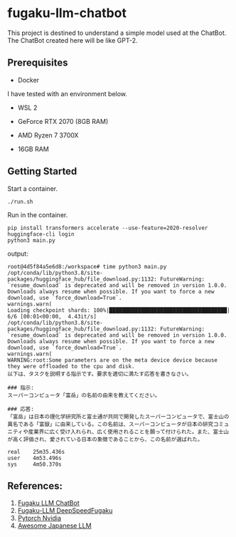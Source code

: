 # fugaku-llm-chatbot
This project is destined to understand a simple model used at the ChatBot. The ChatBot created here will be like GPT-2.

## Prerequisites

- Docker

I have tested with an environment below.

- WSL 2

- GeForce RTX 2070 (8GB RAM)

- AMD Ryzen 7 3700X

- 16GB RAM

## Getting Started
Start a container.

    ./run.sh

Run in the container.

    pip install transformers accelerate --use-feature=2020-resolver
    huggingface-cli login
    python3 main.py

output:

    root@4d5f84a5e6d8:/workspace# time python3 main.py
    /opt/conda/lib/python3.8/site-packages/huggingface_hub/file_download.py:1132: FutureWarning: `resume_download` is deprecated and will be removed in version 1.0.0. Downloads always resume when possible. If you want to force a new download, use `force_download=True`.
    warnings.warn(
    Loading checkpoint shards: 100%|█████████████████████████████████████| 6/6 [00:01<00:00,  4.43it/s]
    /opt/conda/lib/python3.8/site-packages/huggingface_hub/file_download.py:1132: FutureWarning: `resume_download` is deprecated and will be removed in version 1.0.0. Downloads always resume when possible. If you want to force a new download, use `force_download=True`.
    warnings.warn(
    WARNING:root:Some parameters are on the meta device device because they were offloaded to the cpu and disk.
    以下は、タスクを説明する指示です。要求を適切に満たす応答を書きなさい。

    ### 指示:
    スーパーコンピュータ「富岳」の名前の由来を教えてください。

    ### 応答:
    「富岳」は日本の理化学研究所と富士通が共同で開発したスーパーコンピュータで、富士山の異名である「富嶽」に由来している。この名前は、スーパーコンピュータが日本の研究コミュニティや産業界に広く受け入れられ、広く使用されることを願って付けられた。また、富士山が高く評価され、愛されている日本の象徴であることから、この名前が選ばれた。

    real    25m35.436s
    user    4m53.496s
    sys     4m50.370s

## References:

1. [Fugaku LLM ChatBot][1]
2. [Fugaku-LLM DeepSpeedFugaku][2]
3. [Pytorch Nvidia][3]
4. [Awesome Japanese LLM][4]

[1]: https://huggingface.co/Fugaku-LLM/Fugaku-LLM-13B-instruct
[2]: https://github.com/Fugaku-LLM/DeepSpeedFugaku
[3]: https://catalog.ngc.nvidia.com/orgs/nvidia/containers/pytorch
[4]: https://github.com/llm-jp/awesome-japanese-llm
